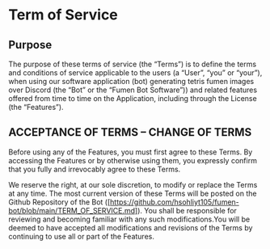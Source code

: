 # Term of Service
## Purpose
The purpose of these terms of service (the “Terms”) is to define the terms and conditions of service applicable to the users (a “User”, “you” or “your”), when using our software application (bot) generating tetris fumen images over Discord (the “Bot” or the “Fumen Bot Software”)) and related features offered from time to time on the Application, including through the License (the “Features”).

## ACCEPTANCE OF TERMS – CHANGE OF TERMS 
Before using any of the Features, you must first agree to these Terms. By accessing the Features or
by otherwise using them, you expressly confirm that you fully and irrevocably agree to these Terms.

We reserve the right, at our sole discretion, to modify or replace the Terms at any time. The most
current version of these Terms will be posted on the Github Repository of the Bot ([https://github.com/hsohliyt105/fumen-bot/blob/main/TERM_OF_SERVICE.md]). You shall be responsible for
reviewing and becoming familiar with any such modifications.You will be deemed to have accepted all modifications and revisions of the Terms by continuing to use all or part of the Features.
